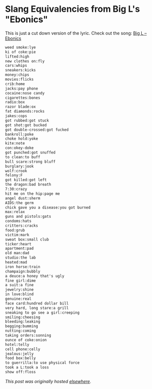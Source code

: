# Slang Equivalencies from Big L's "Ebonics"

This is just a cut down version of the lyric. Check out the song: <a href="http://open.spotify.com/track/5i3amp9WyYeJbCmVfKsV5D">Big L &#8211; Ebonics</a>

```html
weed smoke:lye
ki of coke:pie
lifted:high
new clothes on:fly
cars:whips
sneakers:kicks
money:chips
movies:flicks
crib:home
jacks:pay phone
cocaine:nose candy
cigarettes:bones
radio:box
razor blade:ox
fat diamonds:rocks
jakes:cops
got rubbed:got stuck
got shot:got bucked
got double-crossed:got fucked
bankroll:poke
choke hold:yoke
kite:note
con:okey-doke
got punched:got snuffed
to clean:to buff
bull scare:strong bluff
burglary:jook
wolf:crook
felony:F
got killed:got left
the dragon:bad breath
7:30:crazy
hit me on the hip:page me
angel dust:sherm
AIDS:the germ
chick gave you a disease:you got burned
max:relax
guns and pistols:gats
condoms:hats
critters:cracks
food:grub
victim:mark
sweat box:small club
ticker:heart
apartment:pad
old man:dad
studio:the lab
heated:mad
iron horse:train
champaign:bubbly
a deuce:a honey that's ugly
fine girl:dime
a suit:a fine
jewelry:shine
in love:blind
genuine:real
face card:hundred dollar bill
very hard, long stare:a grill
sneaking to go see a girl:creeping
smiling:cheesing
bleeding:leaking
begging:bumming
nutting:coming
taking orders:sonning
ounce of coke:onion
hotel:telly
cell phone:celly
jealous:jelly
food box:belly
to guerrilla:to use physical force
took a L:took a loss
show off:floss
```


*This post was originally hosted [elsewhere](http://planspace.blogspot.com/2012/03/slang-equivalencies-from-big-ls-ebonics.html).*
